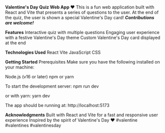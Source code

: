 **Valentine's Day Quiz Web App ❤️**
This is a fun web application built with React and Vite that presents a series of questions to the user. At the end of the quiz, the user is shown a special Valentine's Day card! _**Contributions are welcome!**_

**Features**
Interactive quiz with multiple questions
Engaging user experience with a festive Valentine's Day theme
Custom Valentine's Day card displayed at the end

**Technologies Used**
React
Vite
JavaScript
CSS

**Getting Started**
Prerequisites
Make sure you have the following installed on your machine:

Node.js (v16 or later)
npm or yarn

To start the development server:
npm run dev

or with yarn:
yarn dev

The app should be running at:
http://localhost:5173

**Acknowledgments**
Built with React and Vite for a fast and responsive user experience
Inspired by the spirit of Valentine's Day ❤️
#valentine #valentines #valentinesday
